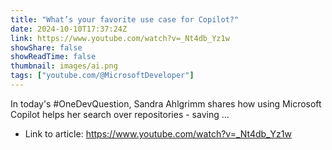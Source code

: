 ```yaml
---
title: "What’s your favorite use case for Copilot?"
date: 2024-10-10T17:37:24Z
link: https://www.youtube.com/watch?v=_Nt4db_Yz1w
showShare: false
showReadTime: false
thumbnail: images/ai.png
tags: ["youtube.com/@MicrosoftDeveloper"]
---
```

In today's #OneDevQuestion, Sandra Ahlgrimm shares how using Microsoft Copilot helps her search over repositories - saving ...

- Link to article: https://www.youtube.com/watch?v=_Nt4db_Yz1w